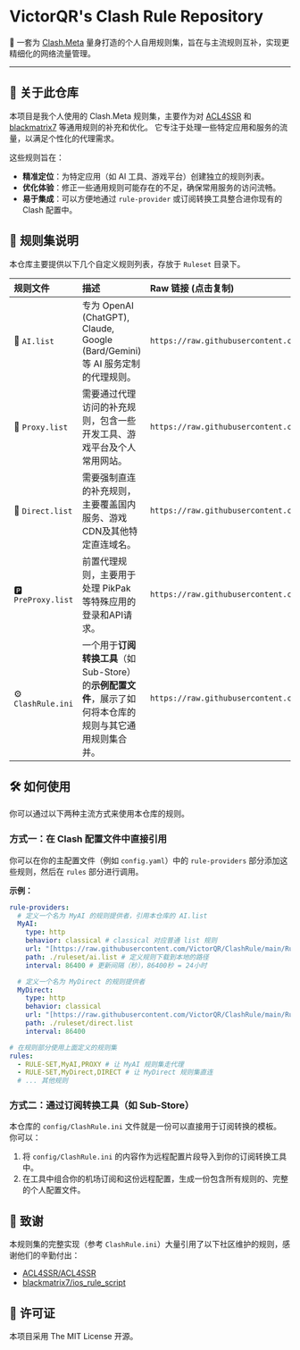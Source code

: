 # VictorQR's Clash Rule Repository

🎯 一套为 [Clash.Meta](https://github.com/MetaCubeX/Clash.Meta) 量身打造的个人自用规则集，旨在与主流规则互补，实现更精细化的网络流量管理。

---

## 📖 关于此仓库

本项目是我个人使用的 Clash.Meta 规则集，主要作为对 [ACL4SSR](https://github.com/ACL4SSR/ACL4SSR) 和 [blackmatrix7](https://github.com/blackmatrix7/ios_rule_script) 等通用规则的补充和优化。 它专注于处理一些特定应用和服务的流量，以满足个性化的代理需求。

这些规则旨在：
* **精准定位**：为特定应用（如 AI 工具、游戏平台）创建独立的规则列表。
* **优化体验**：修正一些通用规则可能存在的不足，确保常用服务的访问流畅。
* **易于集成**：可以方便地通过 `rule-provider` 或订阅转换工具整合进你现有的 Clash 配置中。

## 📁 规则集说明

本仓库主要提供以下几个自定义规则列表，存放于 `Ruleset` 目录下。

| 规则文件 | 描述 | Raw 链接 (点击复制) |
| :--- | :--- | :--- |
| 🤖 `AI.list` | 专为 OpenAI (ChatGPT), Claude, Google (Bard/Gemini) 等 AI 服务定制的代理规则。 | `https://raw.githubusercontent.com/VictorQR/ClashRule/main/Ruleset/AI.list` |
| 🚀 `Proxy.list` | 需要通过代理访问的补充规则，包含一些开发工具、游戏平台及个人常用网站。 | `https://raw.githubusercontent.com/VictorQR/ClashRule/main/Ruleset/Proxy.list` |
| 🎯 `Direct.list`| 需要强制直连的补充规则，主要覆盖国内服务、游戏CDN及其他特定直连域名。 | `https://raw.githubusercontent.com/VictorQR/ClashRule/main/Ruleset/Direct.list` |
| 🅿️ `PreProxy.list`| 前置代理规则，主要用于处理 PikPak 等特殊应用的登录和API请求。 | `https://raw.githubusercontent.com/VictorQR/ClashRule/main/Ruleset/PreProxy.list` |
| ⚙️ `ClashRule.ini` | 一个用于**订阅转换工具**（如 Sub-Store）的**示例配置文件**，展示了如何将本仓库的规则与其它通用规则集合并。 | `https://raw.githubusercontent.com/VictorQR/ClashRule/main/config/ClashRule.ini` |

## 🛠️ 如何使用

你可以通过以下两种主流方式来使用本仓库的规则。

### 方式一：在 Clash 配置文件中直接引用

你可以在你的主配置文件（例如 `config.yaml`）中的 `rule-providers` 部分添加这些规则，然后在 `rules` 部分进行调用。

**示例：**
```yaml
rule-providers:
  # 定义一个名为 MyAI 的规则提供者，引用本仓库的 AI.list
  MyAI:
    type: http
    behavior: classical # classical 对应普通 list 规则
    url: "[https://raw.githubusercontent.com/VictorQR/ClashRule/main/Ruleset/AI.list](https://raw.githubusercontent.com/VictorQR/ClashRule/main/Ruleset/AI.list)"
    path: ./ruleset/ai.list # 定义规则下载到本地的路径
    interval: 86400 # 更新间隔（秒），86400秒 = 24小时

  # 定义一个名为 MyDirect 的规则提供者
  MyDirect:
    type: http
    behavior: classical
    url: "[https://raw.githubusercontent.com/VictorQR/ClashRule/main/Ruleset/Direct.list](https://raw.githubusercontent.com/VictorQR/ClashRule/main/Ruleset/Direct.list)"
    path: ./ruleset/direct.list
    interval: 86400

# 在规则部分使用上面定义的规则集
rules:
  - RULE-SET,MyAI,PROXY # 让 MyAI 规则集走代理
  - RULE-SET,MyDirect,DIRECT # 让 MyDirect 规则集直连
  # ... 其他规则
```

### 方式二：通过订阅转换工具（如 Sub-Store）

本仓库的 `config/ClashRule.ini` 文件就是一份可以直接用于订阅转换的模板。 你可以：
1.  将 `config/ClashRule.ini` 的内容作为远程配置片段导入到你的订阅转换工具中。
2.  在工具中组合你的机场订阅和这份远程配置，生成一份包含所有规则的、完整的个人配置文件。

## 🙏 致谢

本规则集的完整实现（参考 `ClashRule.ini`）大量引用了以下社区维护的规则，感谢他们的辛勤付出：

* [ACL4SSR/ACL4SSR](https://github.com/ACL4SSR/ACL4SSR)
* [blackmatrix7/ios_rule_script](https://github.com/blackmatrix7/ios_rule_script)

## 📄 许可证

本项目采用 The MIT License 开源。
